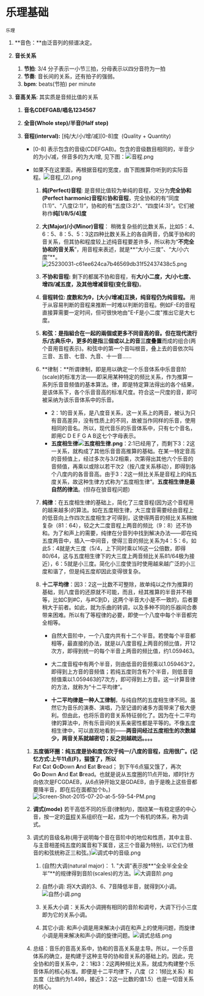 # 乐理基础

`乐理`

1. **音色：**由泛音列的频谱决定。
2. **音长关系**
   1. **节拍**: 3/4 分子表示一小节三拍，分母表示以四分音符为一拍
   2. **节奏**: 音长间的关系，还有拍子的强弱。
   3. **bpm**: beats(节拍) per minute

3. **音高关系**: 其实质是音频比值的关系
   1. **音名CDEFGAB/唱名1234567**
   2. **全音(Whole step)/半音(Half step)**
   3. **音程(interval):** [纯/大/小/增/减][0-8]度  (Quality + Quantity)
        - [0-8] 表示包含的音级(CDEFGAB)。包含的音级数目相同的，半音少的为小/减，伴音多的为大/增, 见下图：![音程.png](image/音程.png)

        - 如果不在这里面，再根据音程的宽度，由下图推算你听到的实际音程。![音程_(2).png](image/音程_(2).png)

          1. **纯(Perfect)音程**: 是音频比值较为单纯的音程，又分为**完全协和(Perfect harmonic)音程**和**协和音程**，完全协和的有“同度(1:1)“、“八度(2:1)“，协和的有“五度(3:2)“、“四度(4:3)“。它们被称作**纯[1/8/5/4]度**
          2. **大(Major)/小(Minor)音程**： 稍微复杂些的比数关系，比如5：4、6：5、8：5、5：3这四种比数关系上的各自两音，仍属于协和的音关系，但其协和程度较上述纯音程要差许多，所以称为“**不完全协和的音关系**”，用音程来表述，就是**“大/小三度”、“大/小六度”**。![25230031-c61ee624ca7b46569db31f52437438c5.png](image/25230031-c61ee624ca7b46569db31f52437438c5.png)
          3. **不协和音程:** 剩下的都属不协和音程，有**大/小二度，大/小七度、增四/减五度，及其他增减音程(变化音程)**。
          4. **音程转位: 度数和为9，[大小/增减]互换，纯音程仍为纯音程。** 用于从容易判断的音程来推断一时难以判断的音程。例如F-E的音程直接算需要一定时间，但可很快地由"E-F是小二度"推出它是大七度。
          5. **和弦：**是指組合在一起的兩個或更多不同音高的音。但在现代流行乐/古典乐中，更多的是指**三個或以上的音三度叠置**而成的组合(两个音用音程表示)。和弦中的第一个音叫根音，叠上去的音依次叫三音、五音、七音、九音、十一音......
          6. **律制：**所谓律制，即是用以确定一个乐音体系中乐音音阶(scale)的标准方法——即采用某种特定的频比关系，作为推算一系列乐音音频值的基本算法。律，即是特定算法得出的各个结果，是该体系下，各个乐音音高的标准尺度。符合这一尺度的音，即可被采纳为该乐音体系中的乐音。
               - 2：1的音关系，是八度音关系，这一关系上的两音，被认为只有音高差异，没有性质上的不同，故被当作同样的乐音，使用相同的音名。所以，现代音乐的乐音体系中，只有七个音名，即用C D E F G A B这七个字母表示。
               - **五度相生律![五度相生律.png](image/五度相生律.png)**：2:1已经用了，而剩下3：2这一关系，就构成了其他乐音音高推算的基础。在某一特定音高的音频值上，经过多次与3/2相乘，次第得出其他六个乐音的音频值，再乘以或除以若干次2（按八度关系移动），即得到各个八度内的各音音高。由于3：2这一频比关系是音程上的纯五度关系，故这种生律方式称为“五度相生律”。**五度相生律是最自然的律法**。(但存在狼音程问题)

            1. **纯律**：在五度相生律的基础上，简化了三度音程(因为这个音程用的越来越多)的算法。如在五度相生律，大三度音需要经由音程上的低音向上作四次五度相生才可得到，这使得两音的频比关系稍微复杂（81：64），较之大二度音程上两音的频比（9：8）还不协和。为了和声上的需要，纯律在分音列中找到解决办法——即在纯五度两音中，插入一中间音，使得三音的频比关系为4：5：6，如此5：4就是大三度（5/4，上下同时乘以16这一公倍数，即得80/64，这与五度相生律下的大三度上两音频比关系81/64极为接近），6：5就是小三度。简化小三度使当时使用越来越广泛的小三度和谐了，但是纯五度却因此变得很复杂。
            1. **十二平均律**：因3：2这一比数不可整除，故单纯以之作为推算的基础，则八度音的还原就不可能，而且，经其推算的半音并不相等，比如C到#C，与#C到D，这两个半音大小是不一致的，后者要稍大于前者。如此，就为乐曲的转调，以及多种不同的乐器间合奏带来困难。所以有了等程律的必要，即使一个八度中每个半音都完全相等。
               - 自然大音阶中，一个八度内共有十二个半音。若使每个半音都相等，最直接的办法，就是以八度音程上两音的频比值，开12次方，即得到统一的每个半音上两音的频比值，约1.059463。

               - 大二度音程中有两个半音，则由低音的音频乘以1.059463^2，即得到上方音的音频值；若纯五度则含有7个半音，则低音音频值乘以1.059463的7次方，即可得到上方音。这一计算音律的方法，就称为“十二平均律”。

               - **十二平均律是一种人工律制**，与纯自然的五度相生律不同。虽然它为音乐的演奏、演唱，乃至记谱的诸多方面带来了极大便利。但由此，也将乐音的音关系特征弱化了。因为在十二平均律的算法中，所有乐音间的关系亲密性都是平等的。不像五度相生律中，可以直观地看到——**两音间经过五度相生的次数越少，两音关系就越密切；反之则越疏远。。。。**

        1. **五度循环圈：**纯五度是协和度仅次于纯一/八度的音程，应用很广。(记忆方式:上午11点(F)，猫饿了，所以**F**at **C**at **G**o**D**own **A**nd **E**at **B**read； 到下午6点猫又饿了，再次**G**o **D**own **A**nd **E**at **B**read。也就是说从五度圈的11点开始，顺时针方向依次是FCGDAEB，从6点钟开始又是GDAEB，由于是晚上这些音都要降半音，即在后在面都加个b。)![Screen-Shot-2015-07-20-at-5-59-54-PM.png](image/Screen-Shot-2015-07-20-at-5-59-54-PM.png)
        1. **调式(mode)** 若干高低不同的乐音(律制内)，围绕某一有稳定感的中心音，按一定的[音程](http://baike.baidu.com/item/%E9%9F%B3%E7%A8%8B)关系组织在一起，成为一个有机的体系，称为调式。

        1. 调式的音级名称(用于说明每个音在音阶中的地位和性质，其中主音、与主音相差纯五度的属音和下属音，这三个音最为特别，以它们为根音的和弦统称正三和弦。)![调式中的音级.png](image/调式中的音级.png)    
            1. (自然)大调(natural major)：    1. "大调"表示按**“全全半全全全半”**的规律得到音阶(scales)的方法。![大调音阶.png](image/大调音阶.png)
            
            2. 自然小调: 将X大调的3、6、7音降低半音，就得到X小调。![自然小调.png](image/自然小调.png)
            
            3. 关系大小调：关系大小调拥有相同的音阶和调号，大调下行小三度即为它的关系小调。
            4. 其它小调: 和声小调是用来解决小调在和声上的使用问题，而旋律小调是用来解决和声小调的旋律问题。![调式总结.png](image/调式总结.png)
        
        2. 总结：音乐的音高关系中，协和的音高关系是主导。所以，一个乐音体系的确立，是构建于这种主导的协和音关系的基础上的。因此，完全协和的音关系中，2：1和3：2这两种频比关系，就成为构建整个乐音体系的核心标准。即便是十二平均律下，八度（2：1频比关系）和五度（比值约为1.498，接近3：2这一比数的值1.5）也是一切音关系的核心。
